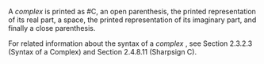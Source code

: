 

 

A *complex* is printed as #C, an open parenthesis, the printed representation of its real part, a space, the printed representation of its imaginary part, and finally a close parenthesis. 

For related information about the syntax of a *complex* , see Section 2.3.2.3 (Syntax of a Complex) and Section 2.4.8.11 (Sharpsign C). 



 

 


